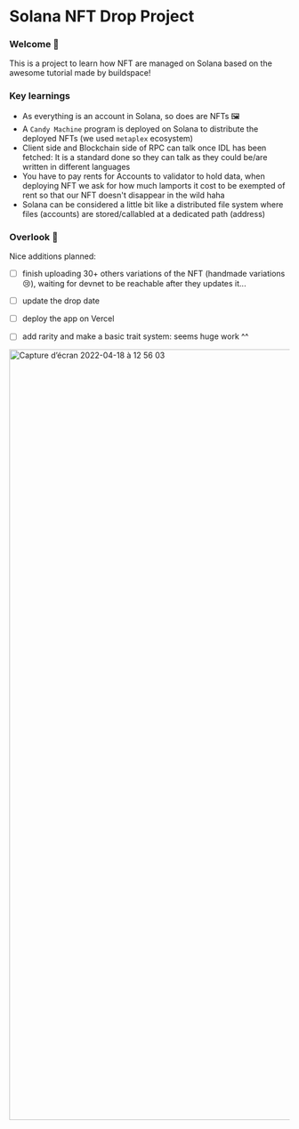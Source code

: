 # Solana NFT Drop Project

### Welcome 👋
This is a project to learn how NFT are managed on Solana based on the awesome tutorial made by buildspace! 

### Key learnings
- As everything is an account in Solana, so does are NFTs 🖼️
- A `Candy Machine` program is deployed on Solana to distribute the deployed NFTs (we used `metaplex` ecosystem)
- Client side and Blockchain side of RPC can talk once IDL has been fetched: It is a standard done so they can talk as they could be/are written in different languages
- You have to pay rents for Accounts to validator to hold data, when deploying NFT we ask for how much lamports it cost to be exempted of rent so that our NFT doesn't disappear in the wild haha
- Solana can be considered a little bit like a distributed file system where files (accounts) are stored/callabled at a dedicated path (address)

### Overlook 👀

Nice additions planned:
- [ ] finish uploading 30+ others variations of the NFT (handmade variations 😢), waiting for devnet to be reachable after they updates it...
- [ ] update the drop date
- [ ] deploy the app on Vercel
- [ ] add rarity and make a basic trait system: seems huge work ^^


<img width="1386" alt="Capture d’écran 2022-04-18 à 12 56 03" src="https://user-images.githubusercontent.com/23119955/163799615-51e42e34-51a7-46d3-a4d2-af30ad6507ad.png">


